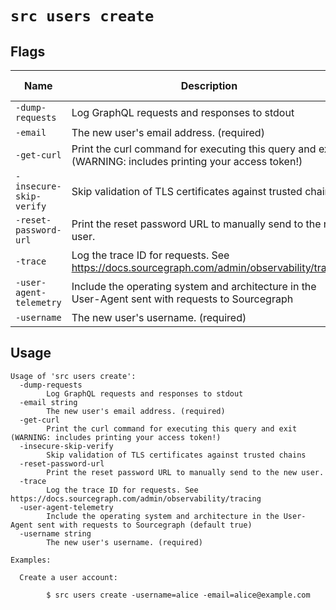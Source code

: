 # `src users create`


## Flags

| Name | Description | Default Value |
|------|-------------|---------------|
| `-dump-requests` | Log GraphQL requests and responses to stdout | `false` |
| `-email` | The new user's email address. (required) |  |
| `-get-curl` | Print the curl command for executing this query and exit (WARNING: includes printing your access token!) | `false` |
| `-insecure-skip-verify` | Skip validation of TLS certificates against trusted chains | `false` |
| `-reset-password-url` | Print the reset password URL to manually send to the new user. | `false` |
| `-trace` | Log the trace ID for requests. See https://docs.sourcegraph.com/admin/observability/tracing | `false` |
| `-user-agent-telemetry` | Include the operating system and architecture in the User-Agent sent with requests to Sourcegraph | `true` |
| `-username` | The new user's username. (required) |  |


## Usage

```
Usage of 'src users create':
  -dump-requests
    	Log GraphQL requests and responses to stdout
  -email string
    	The new user's email address. (required)
  -get-curl
    	Print the curl command for executing this query and exit (WARNING: includes printing your access token!)
  -insecure-skip-verify
    	Skip validation of TLS certificates against trusted chains
  -reset-password-url
    	Print the reset password URL to manually send to the new user.
  -trace
    	Log the trace ID for requests. See https://docs.sourcegraph.com/admin/observability/tracing
  -user-agent-telemetry
    	Include the operating system and architecture in the User-Agent sent with requests to Sourcegraph (default true)
  -username string
    	The new user's username. (required)

Examples:

  Create a user account:

    	$ src users create -username=alice -email=alice@example.com



```
	
